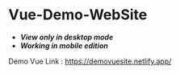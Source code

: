 # Vue-Demo-WebSite

- ***View only in desktop mode***
- ***Working in mobile edition***


Demo Vue Link : https://demovuesite.netlify.app/

